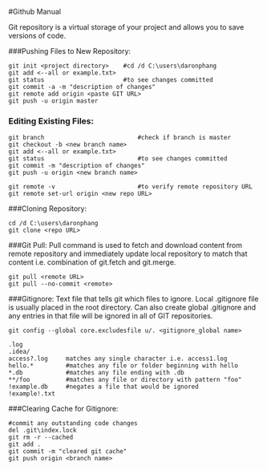 #Github Manual

Git repository is a virtual storage of your project and allows you to save versions of code.

###Pushing Files to New Repository:

```
git init <project directory>    #cd /d C:\users\daronphang
git add <--all or example.txt>
git status                      #to see changes committed
git commit -a -m "description of changes"
git remote add origin <paste GIT URL> 
git push -u origin master
```
### Editing Existing Files:

```
git branch                          #check if branch is master
git checkout -b <new branch name>
git add <--all or example.txt>
git status                          #to see changes committed
git commit -m "description of changes"
git push -u origin <new branch name>

git remote -v                       #to verify remote repository URL
git remote set-url origin <new repo URL>
```
###Cloning Repository:

```
cd /d C:\users\daronphang
git clone <repo URL>
```
###Git Pull:
Pull command is used to fetch and download content from 
remote repository and immediately update local repository to match
that content i.e. combination of git.fetch and git.merge.

```
git pull <remote URL>
git pull --no-commit <remote>
```
###Gitignore:
Text file that tells git which files to ignore. Local .gitignore
file is usually placed in the root directory.
Can also create global .gitignore and any entries in that file
will be ignored in all of GIT repositories.
```
git config --global core.excludesfile u/. <gitignore_global name>
```
```
.log
.idea/
access?.log     matches any single character i.e. access1.log
hello.*         #matches any file or folder beginning with hello
*.db            #matches any file ending with .db
**/foo          #matches any file or directory with pattern "foo"
!example.db     #negates a file that would be ignored
!example!.txt
```
###Clearing Cache for Gitignore:
```
#commit any outstanding code changes
del .git\index.lock
git rm -r --cached
git add . 
git commit -m "cleared git cache"
git push origin <branch name>
```